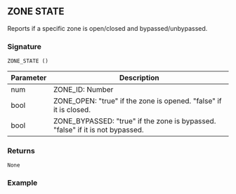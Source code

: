 ## ZONE STATE

Reports if a specific zone is open/closed and bypassed/unbypassed.


### Signature

`ZONE_STATE ()`


| Parameter | Description |
| --- | --- |
| num | ZONE\_ID: Number |
| bool | ZONE\_OPEN: "true" if the zone is opened. "false" if it is closed. |
| bool | ZONE\_BYPASSED: "true" if the zone is bypassed. "false" if it is not bypassed. |


### Returns

`None`


### Example